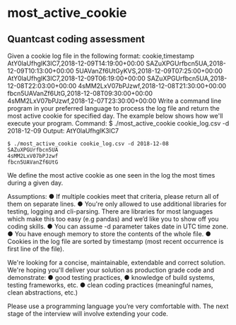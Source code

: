 # most_active_cookie
## Quantcast coding assessment

Given a cookie log file in the following format:
    cookie,timestamp 
    AtY0laUfhglK3lC7,2018-12-09T14:19:00+00:00 
    SAZuXPGUrfbcn5UA,2018-12-09T10:13:00+00:00 
    5UAVanZf6UtGyKVS,2018-12-09T07:25:00+00:00 
    AtY0laUfhglK3lC7,2018-12-09T06:19:00+00:00 
    SAZuXPGUrfbcn5UA,2018-12-08T22:03:00+00:00 
    4sMM2LxV07bPJzwf,2018-12-08T21:30:00+00:00 
    fbcn5UAVanZf6UtG,2018-12-08T09:30:00+00:00 
    4sMM2LxV07bPJzwf,2018-12-07T23:30:00+00:00
Write a command line program in your preferred language to process the log file and return the most active cookie for specified day. The example below shows how we'll execute your program.
Command:
    $ ./most_active_cookie cookie_log.csv -d 2018-12-09 Output:
    AtY0laUfhglK3lC7

    $ ./most_active_cookie cookie_log.csv -d 2018-12-08
    SAZuXPGUrfbcn5UA 
    4sMM2LxV07bPJzwf 
    fbcn5UAVanZf6UtG

We define the most active cookie as one seen in the log the most times during a given day.

Assumptions:
    ● If multiple cookies meet that criteria, please return all of them on separate lines.
    ● You're only allowed to use additional libraries for testing, logging and cli-parsing. There are libraries for most languages which make this too easy (e.g pandas) and we’d like you to show off you coding skills.
    ● You can assume -d parameter takes date in UTC time zone.
    ● You have enough memory to store the contents of the whole file.
    ● Cookies in the log file are sorted by timestamp (most recent occurrence is first line of the file).

We're looking for a concise, maintainable, extendable and correct solution. We're hoping you'll deliver your solution as production grade code and demonstrate:
    ● good testing practices,
    ● knowledge of build systems, testing frameworks, etc.
    ● clean coding practices (meaningful names, clean abstractions, etc.)

Please use a programming language you’re very comfortable with. The next stage of the interview will involve extending your code.